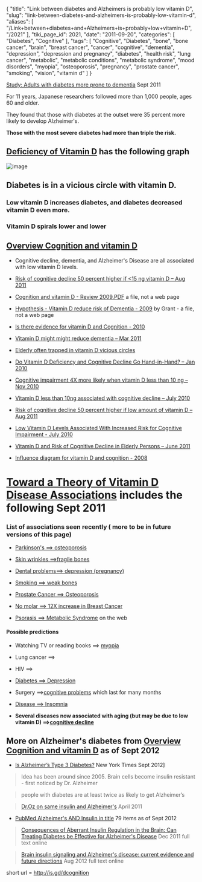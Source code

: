 {
    "title": "Link between diabetes and Alzheimers is probably low vitamin D",
    "slug": "link-between-diabetes-and-alzheimers-is-probably-low-vitamin-d",
    "aliases": [
        "/Link+between+diabetes+and+Alzheimers+is+probably+low+vitamin+D",
        "/2021"
    ],
    "tiki_page_id": 2021,
    "date": "2011-09-20",
    "categories": [
        "Diabetes",
        "Cognitive"
    ],
    "tags": [
        "Cognitive",
        "Diabetes",
        "bone",
        "bone cancer",
        "brain",
        "breast cancer",
        "cancer",
        "cognitive",
        "dementia",
        "depression",
        "depression and pregnancy",
        "diabetes",
        "health risk",
        "lung cancer",
        "metabolic",
        "metabolic conditions",
        "metabolic syndrome",
        "mood disorders",
        "myopia",
        "osteoporosis",
        "pregnancy",
        "prostate cancer",
        "smoking",
        "vision",
        "vitamin d"
    ]
}


[Study: Adults with diabetes more prone to dementia](http://www.whec.com/news/stories/S2291815.shtml?cat=566) Sept 2011

For 11 years, Japanese researchers followed more than 1,000 people, ages 60 and older.  

They found that those with diabetes at the outset were 35 percent more likely to develop Alzheimer's.  

 **Those with the most severe diabetes had more than triple the risk.** 

## [Deficiency of Vitamin D](/tags/deficiency-of-vitamin-d.html) has the following graph

<img src="/attachments/d3.mock.jpg" alt="image">

## Diabetes is in a vicious circle with vitamin D.

### Low vitamin D increases diabetes, and diabetes decreased vitamin D even more.

### Vitamin D spirals lower and lower

## [Overview Cognition and vitamin D](/tags/overview-cognition-and-vitamin-d.html)

* Cognitive decline, dementia, and Alzheimer's Disease are all associated with low vitamin D levels.

* [Risk of cognitive decline 50 percent higher if <15 ng vitamin D – Aug 2011](/tags/risk-of-cognitive-decline-50-percent-higher-if-15-ng-vitamin-d-aug-2011.html)

* [Cognition and vitamin D - Review 2009.PDF](https://www.VitaminDWiki.com/tiki-download_file.php?fileId=1898) a file, not a web page

* [Hypothesis - Vitamin D reduce risk of Dementia - 2009](https://www.VitaminDWiki.com/tiki-download_file.php?fileId=460) by Grant - a file, not a web page

* [Is there evidence for vitamin D and Cognition - 2010](https://www.VitaminDWiki.com/tiki-download_file.php?fileId=459)

* [Vitamin D might might reduce dementia – Mar 2011](/posts/vitamin-d-might-might-reduce-dementia)

* [Elderly often trapped in vitamin D vicious circles](/posts/elderly-often-trapped-in-vitamin-d-vicious-circles)

* [Do Vitamin D Deficiency and Cognitive Decline Go Hand-in-Hand? – Jan 2010](/posts/do-vitamin-d-deficiency-and-cognitive-decline-go-hand-in-hand)

* [Cognitive impairment 4X more likely when vitamin D less than 10 ng – Nov 2010](/posts/cognitive-impairment-4x-more-likely-when-vitamin-d-less-than-10-ng)

* [Vitamin D less than 10ng associated with cognitive decline – July 2010](/posts/vitamin-d-less-than-10ng-associated-with-cognitive-decline)

* [Risk of cognitive decline 50 percent higher if low amount of vitamin D – Aug 2011](/posts/risk-of-cognitive-decline-50-percent-higher-if-low-amount-of-vitamin-d)

* [Low Vitamin D Levels Associated With Increased Risk for Cognitive Impairment - July 2010](/posts/low-vitamin-d-levels-associated-with-increased-risk-for-cognitive-impairment)

* [Vitamin D and Risk of Cognitive Decline in Elderly Persons – June 2011](/posts/vitamin-d-and-risk-of-cognitive-decline-in-elderly-persons) 

* [Influence diagram for vitamin D and cognition - 2008](/posts/influence-diagram-for-vitamin-d-and-cognition-2008)

# [Toward a Theory of Vitamin D Disease Associations](/tags/toward-a-theory-of-vitamin-d-disease-associations.html) includes the following Sept 2011

### List of associations seen recently ( more to be in future versions of this page)

* [Parkinson's ==> osteoporosis](/tags/parkinsons-osteoporosis.html)

* [Skin wrinkles ==>fragile bones](/tags/skin-wrinkles-fragile-bones.html)

* [Dental problems==> depression (pregnancy)](/tags/dental-problems-depression-pregnancy.html)

* [Smoking ==> weak bones](/tags/smoking-weak-bones.html)

* [Prostate Cancer ==> Osteoporosis](/tags/prostate-cancer-osteoporosis.html)

* [No molar ==> 12X increase in Breast Cancer](/tags/no-molar-12x-increase-in-breast-cancer.html)

* [Psorasis ==> Metabolic Syndrome](http://www.ncbi.nlm.nih.gov/pubmed/21747838)  on the web

#### Possible predictions

* Watching TV or reading books ==> [myopia](/tags/myopia.html)

* Lung cancer ==>

* HIV ==>

* [Diabetes ==> Depression ](/tags/diabetes-depression.html)

* Surgery ==>[cognitive problems](/tags/cognitive-problems.html) which last for many months

* [Disease ==> Insomnia](/tags/disease-insomnia.html)

*  **Several diseases now associated with aging (but may be due to low vitamin D) ==>[cognitive decline](/tags/cognitive-decline.html)** 

## More on Alzheimer's diabetes from [Overview Cognition and vitamin D](/tags/overview-cognition-and-vitamin-d.html) as of Sept 2012

* [Is Alzheimer’s Type 3 Diabetes?](http://opinionator.blogs.nytimes.com/2012/09/25/bittman-is-alzheimers-type-3-diabetes/) New York Times Sept 2012]

> Idea has been around since 2005. Brain cells become insulin resistant - first noticed by Dr. Alzheimer

> people with diabetes are at least twice as likely to get Alzheimer’s

> [Dr.Oz on same insulin and Alzheimer's](http://www.doctoroz.com/videos/alzheimers-diabetes-brain) April 2011

* [PubMed Alzheimer's AND Insulin in title](http://www.ncbi.nlm.nih.gov/pubmed?term=(Alzheimer's%5BTitle%5D)%20AND%20Insulin%5BTitle%5D) 79 items as of Sept 2012

> [Consequences of Aberrant Insulin Regulation in the Brain: Can Treating Diabetes be Effective for Alzheimer's Disease](http://www.ncbi.nlm.nih.gov/pubmed/22654727) Dec 2011  full text online

> [Brain insulin signaling and Alzheimer's disease: current evidence and future directions](http://www.ncbi.nlm.nih.gov/pubmed/22205300) Aug 2012 full text online

short url = http://is.gd/dcognition